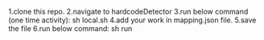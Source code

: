 1.clone this repo.
2.navigate to hardcodeDetector
3.run below command (one time activity):
sh local.sh
4.add your work in mapping.json file.
5.save the file
6.run below command:
sh run
